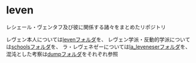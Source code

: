 # leven
レシェール・ヴェンタフ及び彼に関係する諸々をまとめたリポジトリ

レヴェン本人については[levenフォルダ](https://github.com/jurliyuuri/leven/tree/master/leven)を、
レヴェン学派・反動的学派については[schoolsフォルダ](https://github.com/jurliyuuri/leven/tree/master/schools)を、
ラ・レヴェネゼーについては[la_leveneserフォルダ](https://github.com/jurliyuuri/leven/tree/master/la_leveneser)を、
混沌とした考察は[dumpフォルダ](https://github.com/jurliyuuri/leven/tree/master/dump)をそれぞれ参照
